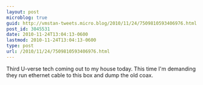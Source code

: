 ```yaml
---
layout: post
microblog: true
guid: http://vmstan-tweets.micro.blog/2010/11/24/7509810593406976.html
post_id: 3045531
date: 2010-11-24T13:04:13-0600
lastmod: 2010-11-24T13:04:13-0600
type: post
url: /2010/11/24/7509810593406976.html
---
```

Third U-verse tech coming out to my house today. This time I'm demanding they run ethernet cable to this box and dump the old coax.

